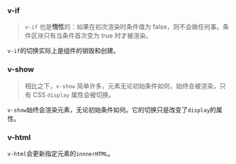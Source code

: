 ### v-if

> `v-if` 也是**惰性**的：如果在初次渲染时条件值为 false，则不会做任何事。条件区块只有当条件首次变为 true 时才被渲染。

`v-if`的切换实际上是组件的销毁和创建。

### v-show

> 相比之下，`v-show` 简单许多，元素无论初始条件如何，始终会被渲染，只有 CSS `display` 属性会被切换。

`v-show`始终会渲染元素，无论初始条件如何。它的切换只是改变了`display`的属性。

### v-html

`v-html`会更新指定元素的`innnerHTML`。